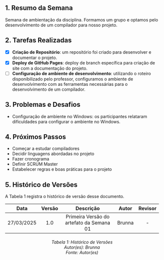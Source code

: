 ## 1. Resumo da Semana

Semana de ambientação da disciplina. Formamos um grupo e optamos pelo desenvolvimento de um compilador para nosso projeto. 

## 2. Tarefas Realizadas
- [X] **Criação de Repositório**: um repositório foi criado para desenvolver e documentar o projeto.
- [X] **Deploy de GitHub Pages**: deploy de branch específica para criação de site com a documentação do projeto. 
- [ ] **Configuração de ambiente de desenvolvimento**: utilizando o roteiro disponibilizado pelo professor, configuramos o ambiente de desenvolvimento com as ferramentas necessárias para o desenvolvimento de um compilador.

## 3. Problemas e Desafios
- Configuração de ambiente no Windows: os participantes relataram dificuldades para configurar o ambiente no Windows.

## 4. Próximos Passos
- Começar a estudar compiladores
- Decidir linguagens abordadas no projeto
- Fazer cronograma
- Definir SCRUM Master
- Estabelecer regras e boas práticas para o projeto

## 5. Histórico de Versões

A Tabela 1 registra o histórico de versão desse documento.

|**Data** | **Versão** | **Descrição** | **Autor** | **Revisor** |
|:---: | :---: | :---: | :---: | :---: |
| 27/03/2025 | 1.0 | Primeira Versão do artefato da Semana 01 | Brunna | - |

<h6 align = "center"> Tabela 1: Histórico de Versões
<br> Autor(es): Brunna 
<br>Fonte: Autor(es)</h6>
